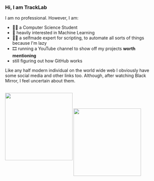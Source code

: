 ### Hi, I am TrackLab

I am no professional. However, I am:

- 👨‍🎓 a Computer Science Student
- 🤖 heavily interested in Machine Learning
- 👨‍🔬 a selfmade expert for scripting, to automate all sorts of things because I'm lazy
- 🎞 running a YouTube channel to show off my projects **worth mentioning**
- still figuring out how GitHub works

Like any half modern individual on the world wide web I obviously have some social media and other links too.
Although, after watching Black Mirror, I feel uncertain about them. 

</br>
<a href="https://youtube.tracklab.dev" target="_blank">
  <img width="220" border="0" align="left" src="https://user-images.githubusercontent.com/35671643/120836631-11bf0700-c566-11eb-97ea-256f208d2e3f.png"/>
</a> 
</br></br></br>
<a href="https://twitter.tracklab.dev" target="_blank">
  <img width="220" border="0" align="left" src="https://user-images.githubusercontent.com/35671643/168658406-ec6548f2-f20d-44cd-97b1-8ff5b90a3bca.png"/>
</a>
